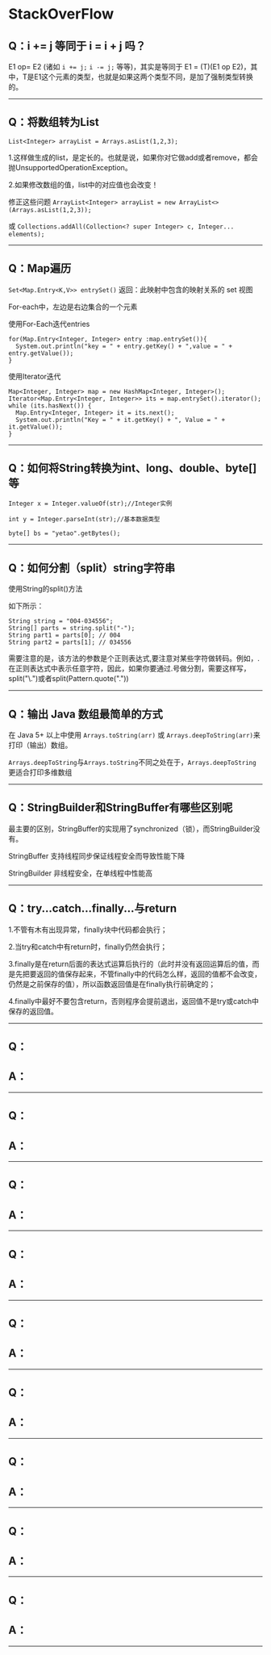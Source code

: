 # StackOverFlow

## Q：i += j 等同于 i = i + j 吗？

E1 op= E2 (诸如 `i += j;` `i -= j;` 等等)，其实是等同于 E1 = (T)(E1 op E2)，其中，T是E1这个元素的类型，也就是如果这两个类型不同，是加了强制类型转换的。

---

## Q：将数组转为List

`List<Integer> arrayList = Arrays.asList(1,2,3);`

1.这样做生成的list，是定长的。也就是说，如果你对它做add或者remove，都会抛UnsupportedOperationException。

2.如果修改数组的值，list中的对应值也会改变！

修正这些问题 `ArrayList<Integer> arrayList = new ArrayList<>(Arrays.asList(1,2,3));`
   
   或 `Collections.addAll(Collection<? super Integer> c, Integer... elements);`

---

## Q：Map遍历

`Set<Map.Entry<K,V>> entrySet()` 返回：此映射中包含的映射关系的 set 视图

For-each中，左边是右边集合的一个元素

使用For-Each迭代entries

    for(Map.Entry<Integer, Integer> entry :map.entrySet()){
      System.out.println("key = " + entry.getKey() + ",value = " + entry.getValue());
    }

使用Iterator迭代

    Map<Integer, Integer> map = new HashMap<Integer, Integer>();
    Iterator<Map.Entry<Integer, Integer>> its = map.entrySet().iterator();
    while (its.hasNext()) {
      Map.Entry<Integer, Integer> it = its.next();
      System.out.println("Key = " + it.getKey() + ", Value = " + it.getValue());
    }


---

## Q：如何将String转换为int、long、double、byte[]等

    Integer x = Integer.valueOf(str);//Integer实例

    int y = Integer.parseInt(str);//基本数据类型
    
    byte[] bs = "yetao".getBytes();

---

## Q：如何分割（split）string字符串

使用String的split()方法

如下所示：

    String string = "004-034556";
    String[] parts = string.split("-");
    String part1 = parts[0]; // 004
    String part2 = parts[1]; // 034556

需要注意的是，该方法的参数是个正则表达式,要注意对某些字符做转码。例如，.在正则表达式中表示任意字符，因此，如果你要通过.号做分割，需要这样写，split("\\.")或者split(Pattern.quote("."))

---

## Q：输出 Java 数组最简单的方式

在 Java 5+ 以上中使用 `Arrays.toString(arr)` 或 `Arrays.deepToString(arr)`来打印（输出）数组。

`Arrays.deepToString`与`Arrays.toString`不同之处在于，`Arrays.deepToString`更适合打印多维数组

---

## Q：StringBuilder和StringBuffer有哪些区别呢

最主要的区别，StringBuffer的实现用了synchronized（锁），而StringBuilder没有。

StringBuffer  支持线程同步保证线程安全而导致性能下降 

StringBuilder 非线程安全，在单线程中性能高

---

## Q：try...catch...finally...与return

1.不管有木有出现异常，finally块中代码都会执行；

2.当try和catch中有return时，finally仍然会执行；

3.finally是在return后面的表达式运算后执行的（此时并没有返回运算后的值，而是先把要返回的值保存起来，不管finally中的代码怎么样，返回的值都不会改变，仍然是之前保存的值），所以函数返回值是在finally执行前确定的；

4.finally中最好不要包含return，否则程序会提前退出，返回值不是try或catch中保存的返回值。


---

## Q：




## A：

---

## Q：




## A：

---

## Q：




## A：

---

## Q：




## A：

---

## Q：




## A：

---

## Q：




## A：

---

## Q：




## A：

---

## Q：




## A：

---

## Q：




## A：

---

